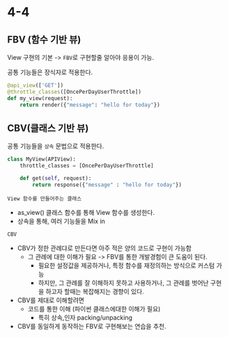 # 4-4

## FBV (함수 기반 뷰)

View 구현의 기본 -> `FBV`로 구현할줄 알아야 응용이 가능.  

공통 기능들은 장식자로 적용한다.  

```Python
@api_view(['GET'])
@throttle_classes([OncePerDayUserThrottle])
def my_view(request):
    return render({"message": "hello for today"})
```

## CBV(클래스 기반 뷰)

공통 기능들을 `상속` 문법으로 적용한다.

```Python
class MyView(APIView):
    throttle_classes = [OncePerDayUserThrottle]

    def get(self, request):
        return response({"message" : "hello for today"})
```

`View 함수를 만들어주는 클래스`

- as_view() 클래스 함수를 통해 View 함수를 생성한다.
- 상속을 통해, 여러 기능들을 Mix in

`CBV`

- CBV가 정한 관례댜로 만든다면 아주 적은 양의 코드로 구현이 가능함
  - 그 관례에 대한 이해가 필요 -> FBV를 통한 개발경험이 큰 도움이 된다.
    - 필요한 설정값을 제공하거나, 특정 함수를 재정의하는 방식으로 커스텀 가능
    - 하지만, 그 관례를 잘 이해하지 못하고 사용하거나, 그 관례를 벗어난 구현을 하고자 할때는 복잡해지는 경향이 있다.
- CBV를 제대로 이해할려면
  - 코드를 통한 이해 (파이썬 클래스에대한 이해가 필요)
    - 특히 상속,인자 packing/unpacking
- CBV를 동일하게 동작하는 FBV로 구현해보는 연습을 추천.